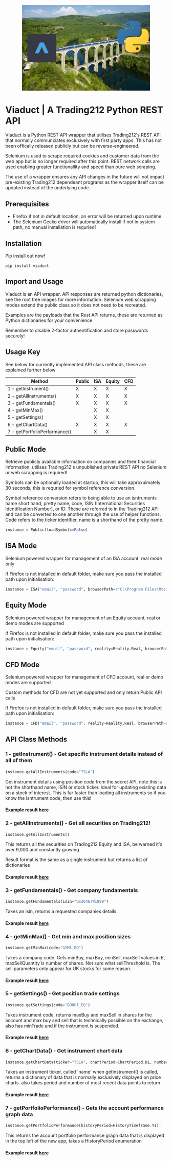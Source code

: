 <p align="center">
  <img src="https://github.com/harrytwigg/Viaduct-Trading212-Python-API/blob/main/images/Frontpage.jpg" width="400">
</p>

# Viaduct | A Trading212 Python REST API

Viaduct is a Python REST API wrapper that utilises Trading212's REST API that normally communciates exclusively with first party apps. This has not been offically released publicly but can be reverse-engineered.

Selenium is used to scrape required cookies and customer data from the web app but is no longer required after this point. REST network calls are used enabling greater functionallity and speed than pure web scraping.

The use of a wrapper ensures any API changes in the future will not impact pre-existing Trading212 dependeant programs as the wrapper itself can be updated instead of the underlying code.

## Prerequisites

- Firefox if not in default location, an error will be returned upon runtime.
- The Selenium Gecko driver will automatically install if not in system path, no manual installation is requried!

## Installation

Pip install out now!

```console
pip install viaduct
```

## Import and Usage

Viaduct is an API wrapper. API responses are returned python dictionaries, see the root tree images for more information. Selenium web scrapping modes extend the public class so it does not need to be recreated.

Examples are the payloads that the Rest API returns, these are returned as Python dictionaries for your convenience

Remember to disable 2-factor authentification and store passwords securely!

## Usage Key

See below for currently implemented API class methods, these are explained further below

| Method | Public | ISA | Equity | CFD |
| --- | --- | --- | --- | --- |
| 1 - getInstrument() | X | X | X | X |
| 2 - getAllInstruments() | X | X | X | X |
| 3 - getFundamentals() | X | X | X | X |
| 4 - getMinMax() |  | X | X |  |
| 5 - getSettings() |  | X | X |  |
| 6 - getChartData() | X | X | X | X |
| 7 - getPortfolioPerformance() |  | X | X |  |

## Public Mode

Retrieve publicly available information on companies and their financial information, utilises Trading212's unpublished private REST API no Selenium or web scrapping is required!

Symbols can be optionally loaded at startup, this will take approxuimately 30 seconds, this is requried for symbol reference conversion.

Symbol reference conversion refers to being able to use an isntruments name short hand, pretty name, code, ISIN (International Securities Identification Number), or ID. These are referred to in the Trading212 API and can be converted to one another through the use of helper functions. Code refers to the ticker identifier, name is a shorthand of the pretty name.

```python
instance = Public(loadSymbols=False)
```

## ISA Mode

Selenium powered wrapper for management of an ISA account, real mode only

If Firefox is not installed in default folder, make sure you pass the installed path upon initialisation:

```python
instance = ISA("email", "password", browserPath=r"C:\Program Files\Mozilla Firefox\firefox.exe")
```

## Equity Mode

Selenium powered wrapper for management of an Equity account, real or demo modes are supported

If Firefox is not installed in default folder, make sure you pass the installed path upon initialisation:

```python
instance = Equity("email", "password", reality=Reality.Real, browserPath=r"C:\Program Files\Mozilla Firefox\firefox.exe")
```

## CFD Mode

Selenium powered wrapper for management of CFD account, real or demo modes are supported

Custom methods for CFD are not yet supported and only return Public API calls

If Firefox is not installed in default folder, make sure you pass the installed path upon initialisation:

```python
instance = CFD("email", "password", reality=Reality.Real, browserPath=r"C:\Program Files\Mozilla Firefox\firefox.exe")
```

## API Class Methods

### 1 - getInstrument() - Get specific instrument details instead of all of them

```python
instance.getAllInstruments(code="TSLA")
```

Get instrument details using position code from the secret API, note this is not the shorthand name, ISIN or stock ticker. Ideal for updating existing data on a stock of interest. This is far faster than loading all instruments so if you know the isntrument code, then use this!

#### Example result [here](examples/1.json)

### 2 - getAllInstruments() - Get all securities on Trading212!

```python
instance.getAllInstruments()
```

This returns all the securities on Trading212 Equity and ISA, be warned it's over 9,000 and constantly growing

Result format is the same as a single instrument but returns a list of dictionaries

#### Example result [here](examples/2.json)

### 3 - getFundamentals() - Get company fundamentals

```python
instance.getFundamentals(isin="US36467W1099")
```

Takes an isin, returns a requested companies details

#### Example result [here](examples/3.json)

### 4 - getMinMax() - Get min and max position sizes

```python
instance.getMinMax(code="GYMl_EQ")
```

Takes a company code. Gets minBuy, maxBuy, minSell, maxSell values in £, maxSellQuantity is number of shares. Not sure what sellThreshold is. The sell parameters only appear for UK stocks for some reason.

#### Example result [here](examples/4.json)

### 5 - getSettings() - Get position trade settings

```python
instance.getSettings(code="BOOHl_EQ")
```

Takes instrument code, returns maxBuy and maxSell in shares for the account and max buy and sell that is technically possible on the exchange, also has minTrade and if the instrument is suspended.

#### Example result [here](examples/5.json)

### 6 - getChartData() - Get instrument chart data

```python
instance.getChartData(ticker="TSLA", chartPeriod=ChartPeriod.D1, number=5)
```

Takes an instrument ticker, called 'name' when getInstrument() is called, returns a dictionary of data that is normally exclusively displayed on price charts. also takes period and number of most recent data points to return

#### Example result [here](examples/6.json)

### 7 - getPortfolioPerformance() - Gets the account performance graph data

```python
instance.getPortfolioPerformance(historyPeriod=HistoryTimeframe.Y1):
```

This returns the account portfolio performance graph data that is displayed in the top left of the new app, takes a HistoryPeriod enumeration

#### Example result [here](examples/7.json)